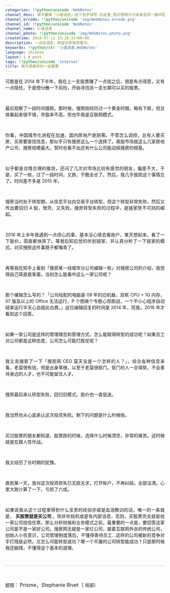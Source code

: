 ```yaml
---
categories: !!python/unicode 'WebNotes'
channel_desc: 请不要被「小道消息」这个名字误导.在这里,我只想努力为读者呈现一幅中国互联网的清明上河图.
channel_ercode: !!python/unicode 'img/WebNotes.ercode.png'
channel_id: !!python/unicode 'WebNotes'
channel_name: 小道消息
channel_photo: !!python/unicode 'img/WebNotes.photo.png'
createtime: 2018-07-11 13:20:31+00:00
description: 一点血泪史，希望对你有所警示。
keywords: !!python/str '小道消息,WebNotes'
language: chinese
layout: 1_0_post
tags: !!python/unicode 'internet'
title: 我亏损最多的一支股票
---
```

<div class="rich_media_content" id="js_content">
<p style="white-space: normal;text-align: justify;">
         可能是在 2014 年下半年，我在上一支股票赚了一点钱之后，很是有点得意，又有一点隐忧，于是想分散一下风险，开始寻找另一支长期可以买的股票。
         <br/>
</p>
<p style="white-space: normal;">
<br/>
</p>
<p style="white-space: normal;text-align: justify;">
         最后观察了一段时间搜房。那时候，搜房刚经历过一个黄金时期，略有下跌，但总体看起来很不错，市盈率不高，但也毕竟是互联网模式。
        </p>
<p style="white-space: normal;">
<br/>
</p>
<p style="white-space: normal;text-align: justify;">
         你看，中国城市化进程在加速，国内房地产是刚需。不管怎么调控，总有人要买房，买房要查找信息，那似乎只有搜房这么一个选择了。美股市场就这么几家房地产公司，搜房规模最大。暂时也看不出还有什么公司能动摇搜房的根基。
        </p>
<p style="white-space: normal;">
<br/>
</p>
<p style="white-space: normal;text-align: justify;">
         似乎都是合情合理的推测，还问了几次对市场比较有感觉的朋友，偏差不大，于是，买了一些，过了一段时间，又跌，干脆全仓了。然后，我几乎就把这个事情忘了。时间差不多是 2015 年。
        </p>
<p style="white-space: normal;">
<br/>
</p>
<p style="text-align: justify;">
         搜房当时处于转型期，从信息平台向交易平台转型，但这个转型非常失败。然后又传出要回归 A 股，借壳，又失败。搜房转型失败的过程中，是链家势不可挡的崛起。
        </p>
<p style="white-space: normal;">
<br/>
</p>
<p style="white-space: normal;text-align: justify;">
         2016 年上半年我遇到一点烦心的事，基本没心情去看账户，某天想起来，看了一下股价，简直都快哭了。等我后知后觉的听到链家，并认真分析了一下链家的模式，对买搜房这件事肠子都悔青了。
        </p>
<p style="white-space: normal;">
<br/>
</p>
<p style="white-space: normal;text-align: justify;">
         再等我在知乎上看到「搜房某一线城市分公司编辑一枚」对搜房公司的介绍，我觉得自己简直是笨蛋。当初怎么能看中这么一家公司呢？
        </p>
<p style="white-space: normal;">
<br/>
</p>
<p style="white-space: normal;text-align: justify;">
         那个编辑怎么写的？「公司给配的电脑是 09 年的旧机器，双核 CPU + 1G 内存，07 版及以上的 Office 无法运行，P 个图做个专题心惊胆战，一个不小心程序自动结束运行半天心血就此白费。」这位编辑回复的时间是 2014 年，而我，2016 年才看到这个回答。
        </p>
<p style="white-space: normal;">
<br/>
</p>
<p style="white-space: normal;text-align: justify;">
         如果一家公司是这样的管理理念和管理方式，怎么能取得转型的成功呢？如果员工对公司都是这种态度，公司怎么可能打胜仗呢？
        </p>
<p style="white-space: normal;">
<br/>
</p>
<p style="white-space: normal;text-align: justify;">
         我又去搜索了一下「搜房网 CEO 莫天全是一个怎样的人？」，综合各种信息来看，老莫很有钱，但是出身草根，以至于老莫很抠门。抠门的人一旦得势，不会善待身边的人才，也不可能留住人才。
        </p>
<p style="white-space: normal;">
<br/>
</p>
<p style="white-space: normal;text-align: justify;">
         搜房最后承认转型失败，回归旧模式。股价也一直低迷。
        </p>
<p style="white-space: normal;">
<br/>
</p>
<p style="white-space: normal;text-align: justify;">
         我当然也从心底承认这次投资失败。剩下的问题是什么时候抛。
        </p>
<p style="white-space: normal;">
<br/>
</p>
<p style="white-space: normal;text-align: justify;">
         买过股票的朋友都知道，股票跌的时候，选择什么时候清空，非常的痛苦。这时候就是在跟人性作战。
        </p>
<p style="white-space: normal;">
<br/>
</p>
<p style="white-space: normal;text-align: justify;">
         我又经历了长时期的犹豫。
        </p>
<p style="white-space: normal;">
<br/>
</p>
<p style="white-space: normal;text-align: justify;">
         直到某一天，我对这次投资损失已无欲无求，打开账户，不再纠结，全部沽清。心里大致计算了一下，亏损了六成。
        </p>
<p style="white-space: normal;">
<br/>
</p>
<p style="white-space: normal;text-align: justify;">
         如果说我从这个过程里得到什么宝贵的经验亦或是血泪教训的话，唯一的一条就是，
         <strong>
          买股票就是买公司
         </strong>
         。除非你投机或是有内部消息，否则，买股票完全就是给一家公司投信任票。那么分析财报和业务模式之前，最重要的一点是，要回答这家公司是不是一家好公司。搜房网无疑是一家烂公司，披着互联网外衣的传统公司，创始人小农意识，公司管理制度落后，不懂得善待员工…这样的公司被新的竞争对手打残是必然。又怎么可能转型成功？哪一个平庸的公司转型能成功？只是那时候我还脑残，不懂得这个基本的道理。
        </p>
<p style="white-space: normal;">
<br/>
</p>
<hr style="margin-top: 1em;margin-bottom: 1em;white-space: normal;max-width: 100%;font-family: Lato, Helvetica, Arial, freesans, clean, sans-serif;border-right-width: 0px;border-bottom-width: 0px;border-left-width: 0px;border-top-style: solid;border-top-color: rgb(234, 234, 234);height: 1px;color: rgb(51, 51, 51);font-size: 15px;box-sizing: border-box !important;word-wrap: break-word !important;"/>
<p style="white-space: normal;">
<br/>
</p>
<p>
         题图：
         <span style="font-size: 16px;">
          Prisme，Stephanie Rivet（
         </span>
         局部）
        </p>
<p>
<br/>
</p>
<p>
<br/>
</p>
</div>